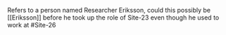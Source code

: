 Refers to a person named Researcher Eriksson, could this possibly be [[Eriksson]] before he took up the role of Site-23 even though he used to work at #Site-26